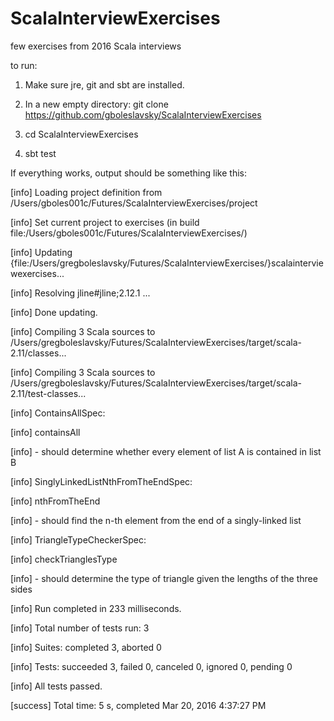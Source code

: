 # ScalaInterviewExercises
few exercises from 2016 Scala interviews


to run:

1. Make sure jre, git and sbt are installed.

2. In a new empty directory:
    git clone https://github.com/gboleslavsky/ScalaInterviewExercises

3. cd ScalaInterviewExercises

4. sbt test


If everything works, output should be something like this:


[info] Loading project definition from /Users/gboles001c/Futures/ScalaInterviewExercises/project

[info] Set current project to exercises (in build file:/Users/gboles001c/Futures/ScalaInterviewExercises/)

[info] Updating {file:/Users/gregboleslavsky/Futures/ScalaInterviewExercises/}scalainterviewexercises...

[info] Resolving jline#jline;2.12.1 ...

[info] Done updating.

[info] Compiling 3 Scala sources to /Users/gregboleslavsky/Futures/ScalaInterviewExercises/target/scala-2.11/classes...

[info] Compiling 3 Scala sources to /Users/gregboleslavsky/Futures/ScalaInterviewExercises/target/scala-2.11/test-classes...

[info] ContainsAllSpec:

[info] containsAll

[info] - should determine whether every element of list A is contained in list B

[info] SinglyLinkedListNthFromTheEndSpec:

[info] nthFromTheEnd

[info] - should find the n-th element from the end of a singly-linked list

[info] TriangleTypeCheckerSpec:

[info] checkTrianglesType

[info] - should determine the type of triangle given the lengths of the three sides

[info] Run completed in 233 milliseconds.

[info] Total number of tests run: 3

[info] Suites: completed 3, aborted 0

[info] Tests: succeeded 3, failed 0, canceled 0, ignored 0, pending 0

[info] All tests passed.

[success] Total time: 5 s, completed Mar 20, 2016 4:37:27 PM

